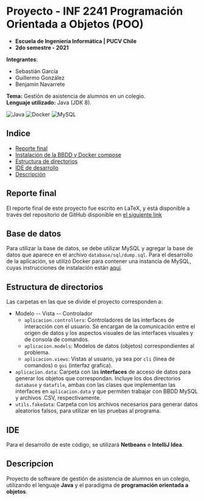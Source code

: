 # Proyecto - INF 2241 Programación Orientada a Objetos (POO)

- **Escuela de Ingeniería Informática | PUCV Chile**
- **2do semestre - 2021**

**Integrantes**:

- Sebastián García
- Guillermo González
- Benjamín Navarrete

**Tema:** Gestión de asistencia de alumnos en un colegio. <br />
**Lenguaje utilizado:** Java (JDK 8).<br />

![Java][java-badge] ![Docker][docker-badge] ![MySQL][mysql-badge]

## Indice

- [Reporte final](#reporte-final)
- [Instalación de la BBDD y Docker compose](database/README.md)
- [Estructura de directorios](#estructura-de-directorios)
- [IDE de desarrollo](#ide)
- [Descripción](#descripcion)

## Reporte final

El reporte final de este proyecto fue escrito en LaTeX, y está disponible a través del repositorio de GitHub disponible
en [el siguiente link](../../../reporte-final-poo)

## Base de datos

Para utilizar la base de datos, se debe utilizar MySQL y agregar la base de datos que aparece en el
archivo `database/sql/dump.sql`. Para el desarrollo de la aplicación, se utilizó Docker para contener una instancia de
MySQL, cuyas instrucciones de instalación están [aquí](database/README.md).

## Estructura de directorios

Las carpetas en las que se divide el proyecto corresponden a:
* Modelo -- Vista -- Controlador
  * `aplicacion.controllers`: Controladores de las interfaces de interacción con el usuario. Se encargan de la comunicación entre el origen de datos y los aspectos visuales de las interfaces visuales y de consola de comandos.
  * `aplicacion.models`: Modelos de datos (objetos) correspondientes al problema.
  * `aplicacion.views`: Vistas al usuario, ya sea por `cli` (linea de comandos) o `gui` (interfaz grafica).
* `aplicacion.data`: Carpeta con las **interfaces** de acceso de datos para generar los objetos que correspondan. Incluye los dos directorios `database` y `datafile`, ambas con las clases que implementan las interfaces en `aplicacion.data` y que permiten trabajar con BBDD MySQL y archivos .CSV, respectivamente.
* `utils.fakedata`: Carpeta con los archivos necesarios para generar datos aleatorios falsos, para utilizar en las pruebas al programa.

## IDE

Para el desarrollo de este código, se utilizará **Netbeans** e **IntelliJ Idea**.

## Descripcion

Proyecto de software de gestión de asistencia de alumnos en un colegio, utilizando el lenguaje **Java** y el paradigma de **programación orientada a objetos**.

[java-badge]: https://camo.githubusercontent.com/f6c777e8c5c9ae4a6331664dab0a10c4cc3a1895ac3ababcc39b53058ba145d2/68747470733a2f2f696d672e736869656c64732e696f2f7374617469632f76313f7374796c653d666f722d7468652d6261646765266d6573736167653d4a61766126636f6c6f723d303037333936266c6f676f3d4a617661266c6f676f436f6c6f723d464646464646266c6162656c3d
[docker-badge]: https://img.shields.io/badge/docker-%230db7ed.svg?style=for-the-badge&logo=docker&logoColor=white
[mysql-badge]: https://img.shields.io/badge/mysql-%2300f.svg?style=for-the-badge&logo=mysql&logoColor=white